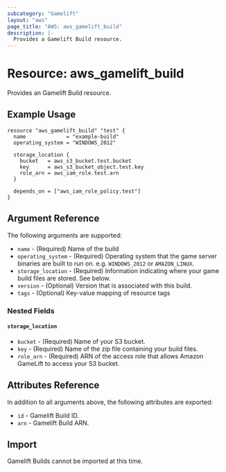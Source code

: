 ```yaml
---
subcategory: "Gamelift"
layout: "aws"
page_title: "AWS: aws_gamelift_build"
description: |-
  Provides a Gamelift Build resource.
---
```


# Resource: aws_gamelift_build

Provides an Gamelift Build resource.

## Example Usage

```hcl
resource "aws_gamelift_build" "test" {
  name             = "example-build"
  operating_system = "WINDOWS_2012"

  storage_location {
    bucket   = aws_s3_bucket.test.bucket
    key      = aws_s3_bucket_object.test.key
    role_arn = aws_iam_role.test.arn
  }

  depends_on = ["aws_iam_role_policy.test"]
}
```

## Argument Reference

The following arguments are supported:

* `name` - (Required) Name of the build
* `operating_system` - (Required) Operating system that the game server binaries are built to run on. e.g. `WINDOWS_2012` or `AMAZON_LINUX`.
* `storage_location` - (Required) Information indicating where your game build files are stored. See below.
* `version` - (Optional) Version that is associated with this build.
* `tags` - (Optional) Key-value mapping of resource tags

### Nested Fields

#### `storage_location`

* `bucket` - (Required) Name of your S3 bucket.
* `key` - (Required) Name of the zip file containing your build files.
* `role_arn` - (Required) ARN of the access role that allows Amazon GameLift to access your S3 bucket.

## Attributes Reference

In addition to all arguments above, the following attributes are exported:

* `id` - Gamelift Build ID.
* `arn` - Gamelift Build ARN.


## Import

Gamelift Builds cannot be imported at this time.
